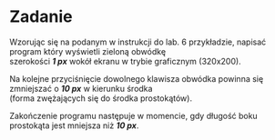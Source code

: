 # Zadanie

Wzorując się na podanym w instrukcji do lab. 6 przykładzie, napisać program który wyświetli zieloną obwódkę  
szerokości ***1 px*** wokół ekranu w trybie graficznym (320x200).

Na kolejne przyciśnięcie dowolnego klawisza obwódka powinna się zmniejszać o ***10 px*** w kierunku środka  
(forma zwężających się do środka prostokątów).

Zakończenie programu następuje w momencie, gdy długość boku prostokąta jest mniejsza niż ***10 px***.
